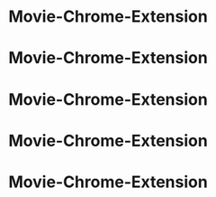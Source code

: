 # Movie-Chrome-Extension
# Movie-Chrome-Extension
# Movie-Chrome-Extension
# Movie-Chrome-Extension
# Movie-Chrome-Extension
